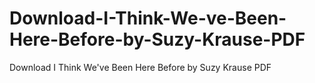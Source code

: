 # Download-I-Think-We-ve-Been-Here-Before-by-Suzy-Krause-PDF
Download I Think We've Been Here Before by Suzy Krause PDF
